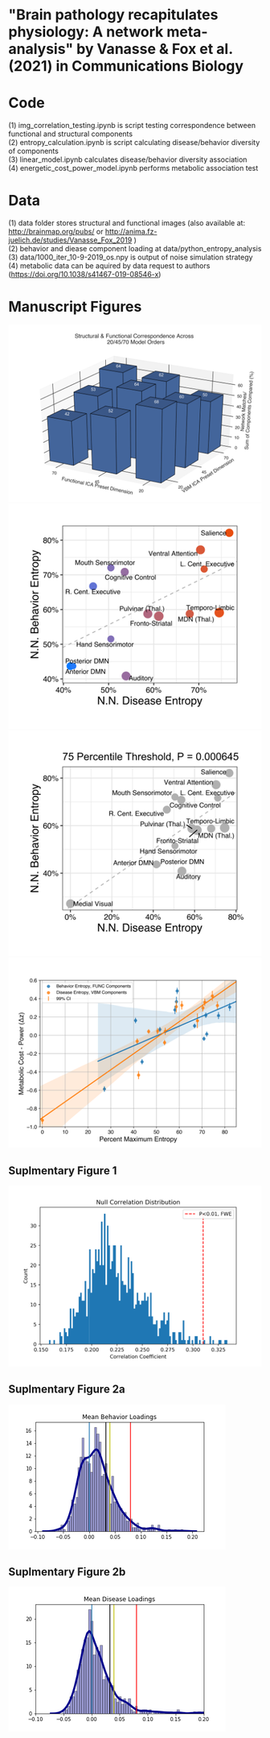 # "Brain pathology recapitulates physiology: A network meta-analysis" by Vanasse & Fox et al. (2021) in Communications Biology 
# Code
(1) img_correlation_testing.ipynb is script testing correspondence between functional and structural components <br />
(2) entropy_calculation.ipynb is script calculating disease/behavior diversity of components <br /> 
(3) linear_model.ipynb calculates disease/behavior diversity association <br />
(4) energetic_cost_power_model.ipynb performs metabolic association test <br />

# Data
(1) data folder stores structural and functional images (also available at: http://brainmap.org/pubs/ or http://anima.fz-juelich.de/studies/Vanasse_Fox_2019 ) <br />
(2) behavior and diease component loading at data/python_entropy_analysis <br />
(3) data/1000_iter_10-9-2019_os.npy is output of noise simulation strategy <br />
(4) metabolic data can be aquired by data request to authors (https://doi.org/10.1038/s41467-019-08546-x) 

# Manuscript Figures
![Figure 1](figures/figure_5.png)
![Figure 2](figures/linear_model_75perc_nomedvis.png)
![Figure 2](figures/linear_model_75perc.png)
![Figure 4](figures/figure_4.png)

## Suplmentary Figure 1
![Suplementary Figure 1](figures/sup_figure_1.png)


## Suplmentary Figure 2a
![Suplementary Figure 2a](figures/sup_figure_2a.png)

## Suplmentary Figure 2b
![Suplementary Figure 2b](figures/sup_figure_2b.png)
